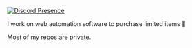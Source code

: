 [![Discord Presence](https://lanyard-profile-readme.vercel.app/api/229160979823460353?theme=dark&animated=true)](https://discord.com/users/229160979823460353)

I work on web automation software to purchase limited items 🤖

Most of my repos are private.
